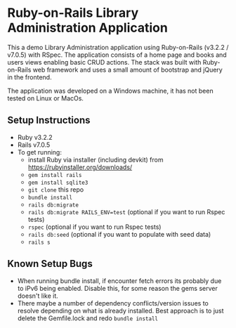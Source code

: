 # Ruby-on-Rails Library Administration Application

This a demo Library Administration application using Ruby-on-Rails (v3.2.2 / v7.0.5) with RSpec. The application consists of a home page and books and users views enabling basic CRUD actions. The stack was built with Ruby-on-Rails web framework and uses a small amount of bootstrap and jQuery in the frontend. 

The application was developed on a Windows machine, it has not been tested on Linux or MacOs.

## Setup Instructions

* Ruby v3.2.2
* Rails v7.0.5
* To get running:
  - install Ruby via installer (including devkit) from https://rubyinstaller.org/downloads/
  - `gem install rails`
  - `gem install sqlite3`
  - `git clone` this repo
  - `bundle install`
  - `rails db:migrate`
  - `rails db:migrate RAILS_ENV=test` (optional if you want to run Rspec tests)
  - `rspec` (optional if you want to run Rspec tests)
  - `rails db:seed` (optional if you want to populate with seed data)
  - `rails s`
 
## Known Setup Bugs

* When running bundle install, if encounter fetch errors its probably due to iPv6 being enabled. Disable this, for some reason the gems server doesn't like it.
* There maybe a number of dependency conflicts/version issues to resolve depending on what is already installed. Best approach is to just delete the Gemfile.lock and redo `bundle install`
